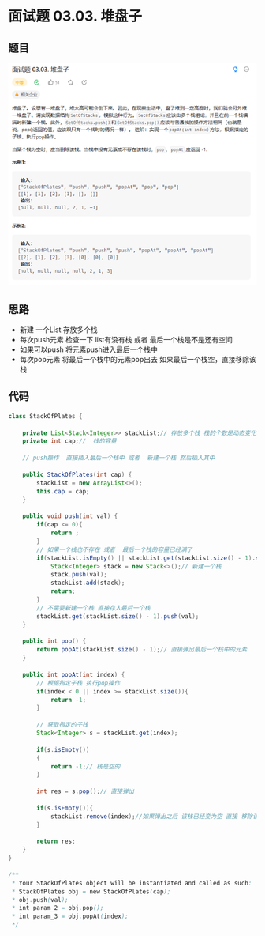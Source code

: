 # 面试题 03.03. 堆盘子

## 题目
![图 1](../../images/fb9152e77eba6806c276b1d3e5d3e3b2c4e534b1454f26548ef82ece18ad1843.png)  

## 思路

* 新建 一个List 存放多个栈
* 每次push元素 检查一下 list有没有栈 或者 最后一个栈是不是还有空间
* 如果可以push 将元素push进入最后一个栈中
* 每次pop元素 将最后一个栈中的元素pop出去 如果最后一个栈空，直接移除该栈


## 代码

```java
class StackOfPlates {

    private List<Stack<Integer>> stackList;// 存放多个栈 栈的个数是动态变化的
    private int cap;//  栈的容量

    // push操作  直接插入最后一个栈中 或者  新建一个栈 然后插入其中

    public StackOfPlates(int cap) {
        stackList = new ArrayList<>();
        this.cap = cap;
    }
    
    public void push(int val) {
        if(cap <= 0){
            return ;
        }
        // 如果一个栈也不存在 或者  最后一个栈的容量已经满了
        if(stackList.isEmpty() || stackList.get(stackList.size() - 1).size() == cap){
            Stack<Integer> stack = new Stack<>();// 新建一个栈
            stack.push(val);
            stackList.add(stack);
            return;
        }
        // 不需要新建一个栈 直接存入最后一个栈
        stackList.get(stackList.size() - 1).push(val);
    }
    
    public int pop() {
        return popAt(stackList.size() - 1);// 直接弹出最后一个栈中的元素
    }
    
    public int popAt(int index) {
        // 根据指定子栈 执行pop操作
        if(index < 0 || index >= stackList.size()){
            return -1;
        }

        // 获取指定的子栈
        Stack<Integer> s = stackList.get(index);

        if(s.isEmpty())
        {
            return -1;// 栈是空的
        }

        int res = s.pop();// 直接弹出

        if(s.isEmpty()){
            stackList.remove(index);//如果弹出之后 该栈已经变为空 直接 移除该栈
        }

        return res;
    }
}

/**
 * Your StackOfPlates object will be instantiated and called as such:
 * StackOfPlates obj = new StackOfPlates(cap);
 * obj.push(val);
 * int param_2 = obj.pop();
 * int param_3 = obj.popAt(index);
 */

```

